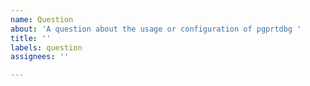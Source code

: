 ```yaml
---
name: Question
about: 'A question about the usage or configuration of pgprtdbg '
title: ''
labels: question
assignees: ''

---
```



